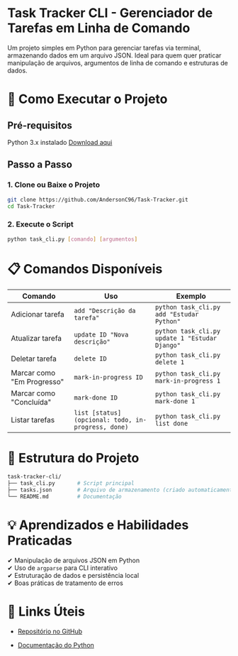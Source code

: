 # Task Tracker CLI - Gerenciador de Tarefas em Linha de Comando

Um projeto simples em Python para gerenciar tarefas via terminal, armazenando dados em um arquivo JSON. Ideal para quem quer praticar manipulação de arquivos, argumentos de linha de comando e estruturas de dados.

# 🚀 Como Executar o Projeto

## Pré-requisitos

Python 3.x instalado [Download aqui](https://www.python.org/downloads/)

## Passo a Passo

### 1. **Clone ou Baixe o Projeto**

```bash
git clone https://github.com/AndersonC96/Task-Tracker.git
cd Task-Tracker
```

### 2. **Execute o Script**

```bash
python task_cli.py [comando] [argumentos]
```

# 📋 Comandos Disponíveis

| Comando | Uso | Exemplo |
| --- | --- | --- |
| Adicionar tarefa | `add "Descrição da tarefa"` | `python task_cli.py add "Estudar Python"` |
| Atualizar tarefa | `update ID "Nova descrição"` | `python task_cli.py update 1 "Estudar Django"` |
| Deletar tarefa | `delete ID` | `python task_cli.py delete 1` |
| Marcar como "Em Progresso" | `mark-in-progress ID` | `python task_cli.py mark-in-progress 1` |
| Marcar como "Concluída" | `mark-done ID` | `python task_cli.py mark-done 1` |
| Listar tarefas | `list [status] (opcional: todo, in-progress, done)` | `python task_cli.py list done` |

# 📂 Estrutura do Projeto

```bash
task-tracker-cli/  
├── task_cli.py       # Script principal  
├── tasks.json        # Arquivo de armazenamento (criado automaticamente)  
└── README.md         # Documentação  
```

# 💡 Aprendizados e Habilidades Praticadas

✔ Manipulação de arquivos JSON em Python
</br>
✔ Uso de `argparse` para CLI interativo
</br>
✔ Estruturação de dados e persistência local
</br>
✔ Boas práticas de tratamento de erros

# 🔗 Links Úteis

- [Repositório no GitHub](https://github.com/AndersonC96/Task-Tracker)

- [Documentação do Python](https://docs.python.org/3/)